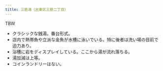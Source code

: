 ```yaml
---
title: 三筋湯（台東区三筋二丁目）
---
```


TBW

* クラシックな銭湯。番台形式。
* 店内で熱帯魚や立派な金魚が水槽に泳いでいる。特に後者は洗い場の目前で迫力あり。
* 浴槽に岩をディスプレイしている。ここから湯が流れ落ちる。
* 湯加減は上等。
* コインランドリーはない。
